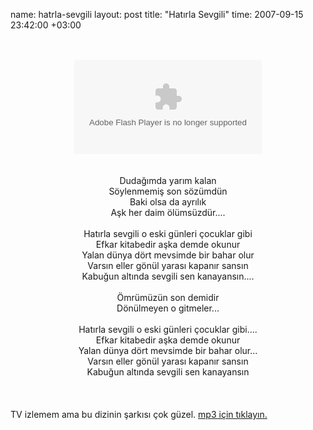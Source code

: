 name: hatrla-sevgili
layout: post
title: "Hatırla Sevgili"
time: 2007-09-15 23:42:00 +03:00

<center><br /><br /><embed id="radioblog_player_0" src="http://stat.radioblogclub.com/radio.blog/skins/mini/player.swf" type="application/x-shockwave-flash" allowscriptaccess="always" bgcolor="#ECECEC" flashvars="id=0&filepath=http%3A%2F%2Fwww.ceng.metu.edu.tr/~e1347939/musiki/HatirlaSevgili-Remix.rbs&amp;colors=body:#ECECEC;border:#BBBBBB;button:#999999;player_text:#999999;playlist_text:#999999;"></embed><br /><br /><br />Dudağımda yarım kalan<br />Söylenmemiş son sözümdün<br />Baki olsa da ayrılık<br />Aşk her daim ölümsüzdür....<br /><br />Hatırla sevgili o eski günleri çocuklar gibi<br />Efkar kitabedir aşka demde okunur<br />Yalan dünya dört mevsimde bir bahar olur<br />Varsın eller gönül yarası kapanır sansın<br />Kabuğun altında sevgili sen kanayansın....<br /><br />Ömrümüzün son demidir<br />Dönülmeyen o gitmeler...<br /><br />Hatırla sevgili o eski günleri çocuklar gibi....<br />Efkar kitabedir aşka demde okunur<br />Yalan dünya dört mevsimde bir bahar olur...<br />Varsın eller gönül yarası kapanır sansın<br />Kabuğun altında sevgili sen kanayansın<br /><br /></center><br /><br />TV izlemem ama bu dizinin şarkısı çok güzel. <a href="http://www.ceng.metu.edu.tr/~e1347939/musiki/HatirlaSevgili-Remix.mp3">mp3 için tıklayın.</a>

